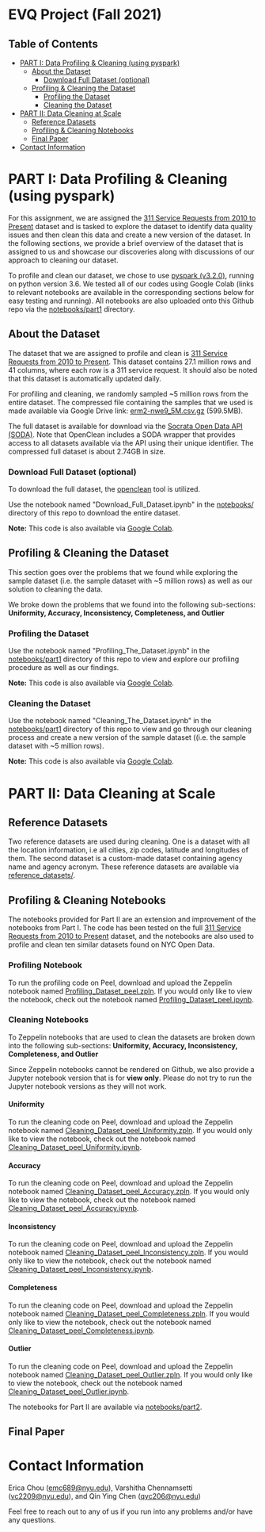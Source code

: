 # EVQ Project (Fall 2021)

## Table of Contents
* [PART I: Data Profiling & Cleaning (using pyspark)](#part-i-data-profiling--cleaning-using-pyspark)
    * [About the Dataset](#about-the-dataset)
        * [Download Full Dataset (optional)](#download-full-dataset-optional)
    * [Profiling & Cleaning the Dataset](#profiling--cleaning-the-dataset)
        * [Profiling the Dataset](#profiling-the-dataset)
        * [Cleaning the Dataset](#cleaning-the-dataset)
* [PART II: Data Cleaning at Scale](#part-ii-data-cleaning-at-scale)
    * [Reference Datasets](#reference-datasets)
    * [Profiling & Cleaning Notebooks](#profiling--cleaning-notebooks)
    * [Final Paper](#final-paper)
* [Contact Information](#contact-information)


# PART I: Data Profiling & Cleaning (using pyspark)

For this assignment, we are assigned the [311 Service Requests from 2010 to Present](https://data.cityofnewyork.us/Social-Services/311-Service-Requests-from-2010-to-Present/erm2-nwe9) dataset and is tasked to explore the dataset to identify data quality issues and then clean this data and create a new version of the dataset. In the following sections, we provide a brief overview of the dataset that is assigned to us and showcase our discoveries along with discussions of our approach to cleaning our dataset. 

To profile and clean our dataset, we chose to use [pyspark (v3.2.0)](https://spark.apache.org/docs/latest/api/python/getting_started/install.html), running on python version 3.6. We tested all of our codes using Google Colab (links to relevant notebooks are available in the corresponding sections below for easy testing and running). All notebooks are also uploaded onto this Github repo via the [notebooks/part1](https://github.com/qyc206/evq_big_data_project/tree/main/notebooks/part1) directory.

## About the Dataset

The dataset that we are assigned to profile and clean is [311 Service Requests from 2010 to Present](https://data.cityofnewyork.us/Social-Services/311-Service-Requests-from-2010-to-Present/erm2-nwe9). This dataset contains 27.1 million rows and 41 columns, where each row is a 311 service request. It should also be noted that this dataset is automatically updated daily.

For profiling and cleaning, we randomly sampled ~5 million rows from the entire dataset. The compressed file containing the samples that we used is made available via Google Drive link: [erm2-nwe9_5M.csv.gz](https://drive.google.com/file/d/12pLI--cbQ-wTHjiDbiCdghYMDBUthQGf/view?usp=sharing) (599.5MB). 

The full dataset is available for download via the [Socrata Open Data API (SODA)](https://dev.socrata.com/). Note that OpenClean includes a SODA wrapper that provides access to all datasets available via the API using their unique identifier. The compressed full dataset is about 2.74GB in size. 

### Download Full Dataset (optional)

To download the full dataset, the [openclean](https://github.com/VIDA-NYU/openclean) tool is utilized. 

Use the notebook named "Download_Full_Dataset.ipynb" in the [notebooks/](https://github.com/qyc206/evq_big_data_project/tree/main/notebooks) directory of this repo to download the entire dataset.

**Note:** This code is also available via [Google Colab](https://colab.research.google.com/drive/1Xy7rwx-p3Rjef4T5CoWoTGW2KKaVCBKP?usp=sharing).

## Profiling & Cleaning the Dataset

This section goes over the problems that we found while exploring the sample dataset (i.e. the sample dataset with ~5 million rows) as well as our solution to cleaning the data. 

We broke down the problems that we found into the following sub-sections: 
**Uniformity, Accuracy, Inconsistency, Completeness, and Outlier**

### Profiling the Dataset

Use the notebook named "Profiling_The_Dataset.ipynb" in the [notebooks/part1](https://github.com/qyc206/evq_big_data_project/tree/main/notebooks/part1) directory of this repo to view and explore our profiling procedure as well as our findings. 

**Note:** This code is also available via [Google Colab](https://colab.research.google.com/drive/1tk30gvS2qUptfBQTvsF68EuFWKPbwWY_?usp=sharing).

### Cleaning the Dataset

Use the notebook named "Cleaning_The_Dataset.ipynb" in the [notebooks/part1](https://github.com/qyc206/evq_big_data_project/tree/main/notebooks/part1) directory of this repo to view and go through our cleaning process and create a new version of the sample dataset ((i.e. the sample dataset with ~5 million rows).

**Note:** This code is also available via [Google Colab](https://colab.research.google.com/drive/1_EYqXb2oN889RPqRc8jwQaWygmpzKBiF?usp=sharing).


# PART II: Data Cleaning at Scale

## Reference Datasets

Two reference datasets are used during cleaning. One is a dataset with all the location information, i.e all cities, zip codes, latitude and longitudes of them. The second dataset is a custom-made dataset containing agency name and agency acronym. These reference datasets are available via [reference_datasets/](https://github.com/qyc206/evq_big_data_project/tree/main/reference_datasets).

## Profiling & Cleaning Notebooks

The notebooks provided for Part II are an extension and improvement of the notebooks from Part I. The code has been tested on the full [311 Service Requests from 2010 to Present](https://data.cityofnewyork.us/Social-Services/311-Service-Requests-from-2010-to-Present/erm2-nwe9) dataset, and the notebooks are also used to profile and clean ten similar datasets found on NYC Open Data.

### Profiling Notebook

To run the profiling code on Peel, download and upload the Zeppelin notebook named [Profiling_Dataset_peel.zpln](https://github.com/qyc206/evq_big_data_project/blob/main/notebooks/part2/Profiling_Dataset_peel.zpln). If you would only like to view the notebook, check out the notebook named [Profiling_Dataset_peel.ipynb](https://github.com/qyc206/evq_big_data_project/blob/main/notebooks/part2/Profiling_Dataset_peel.ipynb).

### Cleaning Notebooks

To Zeppelin notebooks that are used to clean the datasets are broken down into the following sub-sections: **Uniformity, Accuracy, Inconsistency, Completeness, and Outlier**

Since Zeppelin notebooks cannot be rendered on Github, we also provide a Jupyter notebook version that is for **view only**. Please do not try to run the Jupyter  notebook versions as they will not work.

#### Uniformity

To run the cleaning code on Peel, download and upload the Zeppelin notebook named [Cleaning_Dataset_peel_Uniformity.zpln](https://github.com/qyc206/evq_big_data_project/blob/main/notebooks/part2/Cleaning_Dataset_peel_Uniformity.zpln). If you would only like to view the notebook, check out the notebook named [Cleaning_Dataset_peel_Uniformity.ipynb](https://github.com/qyc206/evq_big_data_project/blob/main/notebooks/part2/Cleaning_Dataset_peel_Uniformity.ipynb).

#### Accuracy

To run the cleaning code on Peel, download and upload the Zeppelin notebook named [Cleaning_Dataset_peel_Accuracy.zpln](). If you would only like to view the notebook, check out the notebook named [Cleaning_Dataset_peel_Accuracy.ipynb]().

#### Inconsistency

To run the cleaning code on Peel, download and upload the Zeppelin notebook named [Cleaning_Dataset_peel_Inconsistency.zpln](https://github.com/qyc206/evq_big_data_project/blob/main/notebooks/part2/Cleaning_Dataset_peel_Inconsistency.zpln). If you would only like to view the notebook, check out the notebook named [Cleaning_Dataset_peel_Inconsistency.ipynb](https://github.com/qyc206/evq_big_data_project/blob/main/notebooks/part2/Cleaning_Dataset_peel_Inconsistency.ipynb).

#### Completeness

To run the cleaning code on Peel, download and upload the Zeppelin notebook named [Cleaning_Dataset_peel_Completeness.zpln](https://github.com/qyc206/evq_big_data_project/blob/main/notebooks/part2/Cleaning_Dataset_peel_Completeness.zpln). If you would only like to view the notebook, check out the notebook named [Cleaning_Dataset_peel_Completeness.ipynb](https://github.com/qyc206/evq_big_data_project/blob/main/notebooks/part2/Cleaning_Dataset_peel_Completeness.ipynb).

#### Outlier

To run the cleaning code on Peel, download and upload the Zeppelin notebook named [Cleaning_Dataset_peel_Outlier.zpln](https://github.com/qyc206/evq_big_data_project/blob/main/notebooks/part2/Cleaning_Dataset_peel_Outlier.zpln). If you would only like to view the notebook, check out the notebook named [Cleaning_Dataset_peel_Outlier.ipynb](https://github.com/qyc206/evq_big_data_project/blob/main/notebooks/part2/Cleaning_Dataset_peel_Outlier.ipynb).


The notebooks for Part II are available via [notebooks/part2](https://github.com/qyc206/evq_big_data_project/tree/main/notebooks/part2).

## Final Paper


# Contact Information

Erica Chou (emc689@nyu.edu), Varshitha Chennamsetti (vc2209@nyu.edu), and Qin Ying Chen (qyc206@nyu.edu)

Feel free to reach out to any of us if you run into any problems and/or have any questions.  
